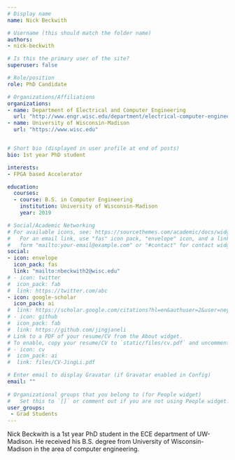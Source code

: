 ```yaml
---
# Display name
name: Nick Beckwith

# Username (this should match the folder name)
authors:
- nick-beckwith

# Is this the primary user of the site?
superuser: false

# Role/position
role: PhD Candidate

# Organizations/Affiliations
organizations:
- name: Department of Electrical and Computer Engineering
  url: "http://www.engr.wisc.edu/department/electrical-computer-engineering/"
- name: University of Wisconsin-Madison
  url: "https://www.wisc.edu"  


# Short bio (displayed in user profile at end of posts)
bio: 1st year PhD student

interests:
- FPGA based Accelerator

education:
  courses:
  - course: B.S. in Computer Engineering
    institution: University of Wisconsin-Madison
    year: 2019

# Social/Academic Networking
# For available icons, see: https://sourcethemes.com/academic/docs/widgets/#icons
#   For an email link, use "fas" icon pack, "envelope" icon, and a link in the
#   form "mailto:your-email@example.com" or "#contact" for contact widget.
social:
- icon: envelope
  icon_pack: fas
  link: "mailto:nbeckwith2@wisc.edu"
# - icon: twitter
#  icon_pack: fab
#  link: https://twitter.com/abc
- icon: google-scholar
  icon_pack: ai
#  link: https://scholar.google.com/citations?hl=en&authuser=2&user=neyeDG0AAAAJ
# - icon: github
#  icon_pack: fab
#  link: https://github.com/jingjaneli
# Link to a PDF of your resume/CV from the About widget.
# To enable, copy your resume/CV to `static/files/cv.pdf` and uncomment the lines below.  
# - icon: cv
#  icon_pack: ai
#  link: files/CV-JingLi.pdf

# Enter email to display Gravatar (if Gravatar enabled in Config)
email: ""
  
# Organizational groups that you belong to (for People widget)
#   Set this to `[]` or comment out if you are not using People widget.  
user_groups:
 - Grad Students
---
```


Nick Beckwith is a 1st year PhD student in the ECE department of UW-Madison. He received his B.S. degree from University of Wisconsin-Madison in the area of computer engineering.
